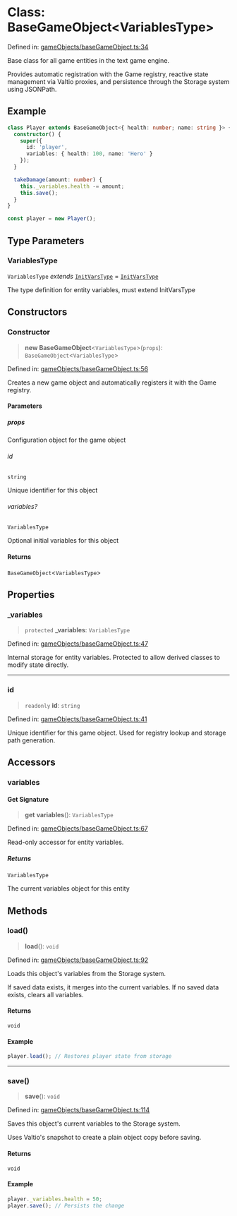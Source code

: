 # Class: BaseGameObject\<VariablesType\>

Defined in: [gameObjects/baseGameObject.ts:34](https://github.com/laruss/react-text-game/blob/76cea889a7a8b8f7da18a22748a455531ab7ac4b/packages/core/src/gameObjects/baseGameObject.ts#L34)

Base class for all game entities in the text game engine.

Provides automatic registration with the Game registry, reactive state management
via Valtio proxies, and persistence through the Storage system using JSONPath.

## Example

```typescript
class Player extends BaseGameObject<{ health: number; name: string }> {
  constructor() {
    super({
      id: 'player',
      variables: { health: 100, name: 'Hero' }
    });
  }

  takeDamage(amount: number) {
    this._variables.health -= amount;
    this.save();
  }
}

const player = new Player();
```

## Type Parameters

### VariablesType

`VariablesType` *extends* [`InitVarsType`](../type-aliases/InitVarsType.md) = [`InitVarsType`](../type-aliases/InitVarsType.md)

The type definition for entity variables, must extend InitVarsType

## Constructors

### Constructor

> **new BaseGameObject**\<`VariablesType`\>(`props`): `BaseGameObject`\<`VariablesType`\>

Defined in: [gameObjects/baseGameObject.ts:56](https://github.com/laruss/react-text-game/blob/76cea889a7a8b8f7da18a22748a455531ab7ac4b/packages/core/src/gameObjects/baseGameObject.ts#L56)

Creates a new game object and automatically registers it with the Game registry.

#### Parameters

##### props

Configuration object for the game object

###### id

`string`

Unique identifier for this object

###### variables?

`VariablesType`

Optional initial variables for this object

#### Returns

`BaseGameObject`\<`VariablesType`\>

## Properties

### \_variables

> `protected` **\_variables**: `VariablesType`

Defined in: [gameObjects/baseGameObject.ts:47](https://github.com/laruss/react-text-game/blob/76cea889a7a8b8f7da18a22748a455531ab7ac4b/packages/core/src/gameObjects/baseGameObject.ts#L47)

Internal storage for entity variables.
Protected to allow derived classes to modify state directly.

***

### id

> `readonly` **id**: `string`

Defined in: [gameObjects/baseGameObject.ts:41](https://github.com/laruss/react-text-game/blob/76cea889a7a8b8f7da18a22748a455531ab7ac4b/packages/core/src/gameObjects/baseGameObject.ts#L41)

Unique identifier for this game object.
Used for registry lookup and storage path generation.

## Accessors

### variables

#### Get Signature

> **get** **variables**(): `VariablesType`

Defined in: [gameObjects/baseGameObject.ts:67](https://github.com/laruss/react-text-game/blob/76cea889a7a8b8f7da18a22748a455531ab7ac4b/packages/core/src/gameObjects/baseGameObject.ts#L67)

Read-only accessor for entity variables.

##### Returns

`VariablesType`

The current variables object for this entity

## Methods

### load()

> **load**(): `void`

Defined in: [gameObjects/baseGameObject.ts:92](https://github.com/laruss/react-text-game/blob/76cea889a7a8b8f7da18a22748a455531ab7ac4b/packages/core/src/gameObjects/baseGameObject.ts#L92)

Loads this object's variables from the Storage system.

If saved data exists, it merges into the current variables.
If no saved data exists, clears all variables.

#### Returns

`void`

#### Example

```typescript
player.load(); // Restores player state from storage
```

***

### save()

> **save**(): `void`

Defined in: [gameObjects/baseGameObject.ts:114](https://github.com/laruss/react-text-game/blob/76cea889a7a8b8f7da18a22748a455531ab7ac4b/packages/core/src/gameObjects/baseGameObject.ts#L114)

Saves this object's current variables to the Storage system.

Uses Valtio's snapshot to create a plain object copy before saving.

#### Returns

`void`

#### Example

```typescript
player._variables.health = 50;
player.save(); // Persists the change
```
